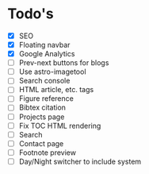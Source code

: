 # Todo's

- [x] SEO
- [x] Floating navbar
- [x] Google Analytics
- [ ] Prev-next buttons for blogs
- [ ] Use astro-imagetool
- [ ] Search console
- [ ] HTML article, etc. tags
- [ ] Figure reference
- [ ] Bibtex citation
- [ ] Projects page
- [ ] Fix TOC HTML rendering
- [ ] Search
- [ ] Contact page
- [ ] Footnote preview
- [ ] Day/Night switcher to include system
